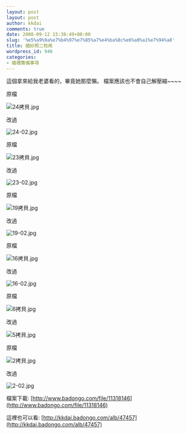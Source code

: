 ```yaml
---
layout: post
layout: post
author: kkdai
comments: true
date: 2008-09-12 15:38:49+00:00
slug: '%e5%a9%9a%e7%b4%97%e7%85%a7%e4%ba%8c%e6%a0%a1%e7%94%a8'
title: 婚紗照二校用
wordpress_id: 946
categories:
- 婚禮籌備事項
---
```


這個拿來給我老婆看的，畢竟她那麼懶。 檔案應該也不會自己解壓縮~~~~


<!-- more -->
  

原檔

 

![24拷貝.jpg](http://farm4.static.flickr.com/3238/2850533526_25832343fb.jpg)

 

改過[](http://www.flickr.com/photos/27643002@N00/2850533526/)

 

![24-02.jpg](http://farm4.static.flickr.com/3076/2849701455_b95b0cf417.jpg)

 

 

 

 

 

 

原檔

 

![23拷貝.jpg](http://farm4.static.flickr.com/3112/2849701217_a8a6d32e24.jpg)

 

改過

 

![23-02.jpg](http://farm4.static.flickr.com/3072/2849700727_b50fcae52e.jpg)

 

 

 

原檔

 

![19拷貝.jpg](http://farm4.static.flickr.com/3184/2849700519_df2e587060.jpg)

 

改過

 

![19-02.jpg](http://farm4.static.flickr.com/3277/2849700169_cb50202210.jpg)

 

 

原檔

 

![16拷貝.jpg](http://farm4.static.flickr.com/3073/2849699489_5879b6249f.jpg)

 

改過

 

![16-02.jpg](http://farm4.static.flickr.com/3158/2849699243_9e106da8f1.jpg)

 

 

 

 

原檔

 

![6拷貝.jpg](http://farm4.static.flickr.com/3177/2850530570_4c58950f1c.jpg)

 

改過

 

![5拷貝.jpg](http://farm4.static.flickr.com/3091/2849698705_b343dc15b0.jpg)

 

 

 

 

原檔

 

![2拷貝.jpg](http://farm4.static.flickr.com/3008/2849698551_d7a96ba560.jpg)

 

改過

 

![2-02.jpg](http://farm4.static.flickr.com/3233/2850530040_94c6f092da.jpg)

 

 

 

 

檔案下載: [http://www.badongo.com/file/11318146](http://www.badongo.com/file/11318146)

 

這裡也可以看: [http://kkdai.badongo.com/alb/47457](http://kkdai.badongo.com/alb/47457)
